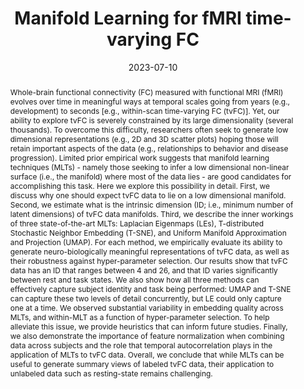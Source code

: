 ---
title: "Manifold Learning for fMRI time-varying FC"
date: 2023-07-10
authors_string: Javier Gonzalez-Castillo, Isabel Fernandez, Ka Lam, Daniel Handwerker, Francisco Pereira, Peter Bandettini
authors:
   - Javier Gonzalez-Castillo
   - Isabel Fernandez
   - Ka Lam
   - Daniel Handwerker
   - Francisco Pereira
   - Peter Bandettini
author_ids:
   - javier_gonzalez-castillo
   - isabel_fernandez
   - daniel_handwerker
   - peter_bandettini
journal: 'Frontiers in Human Neuroscience'
volume: 17
issue: 
pages: 
book_title: ''
publisher: ''
abstract: "Whole-brain functional connectivity (FC) measured with functional MRI (fMRI) evolves over time in meaningful ways at temporal scales going from years (e.g., development) to seconds [e.g., within-scan time-varying FC (tvFC)]. Yet, our ability to explore tvFC is severely constrained by its large dimensionality (several thousands). To overcome this difficulty, researchers often seek to generate low dimensional representations (e.g., 2D and 3D scatter plots) hoping those will retain important aspects of the data (e.g., relationships to behavior and disease progression). Limited prior empirical work suggests that manifold learning techniques (MLTs) - namely those seeking to infer a low dimensional non-linear surface (i.e., the manifold) where most of the data lies - are good candidates for accomplishing this task. Here we explore this possibility in detail. First, we discuss why one should expect tvFC data to lie on a low dimensional manifold. Second, we estimate what is the intrinsic dimension (ID; i.e., minimum number of latent dimensions) of tvFC data manifolds. Third, we describe the inner workings of three state-of-the-art MLTs: Laplacian Eigenmaps (LEs), T-distributed Stochastic Neighbor Embedding (T-SNE), and Uniform Manifold Approximation and Projection (UMAP). For each method, we empirically evaluate its ability to generate neuro-biologically meaningful representations of tvFC data, as well as their robustness against hyper-parameter selection. Our results show that tvFC data has an ID that ranges between 4 and 26, and that ID varies significantly between rest and task states. We also show how all three methods can effectively capture subject identity and task being performed: UMAP and T-SNE can capture these two levels of detail concurrently, but LE could only capture one at a time. We observed substantial variability in embedding quality across MLTs, and within-MLT as a function of hyper-parameter selection. To help alleviate this issue, we provide heuristics that can inform future studies. Finally, we also demonstrate the importance of feature normalization when combining data across subjects and the role that temporal autocorrelation plays in the application of MLTs to tvFC data. Overall, we conclude that while MLTs can be useful to generate summary views of labeled tvFC data, their application to unlabeled data such as resting-state remains challenging."
project_id: bold_connectivity_dynamics
paper_url: https://www.frontiersin.org/journals/human-neuroscience/articles/10.3389/fnhum.2023.1134012/full
doi: 10.3389/fnhum.2023.1134012
data_loc: ''
code_loc: ''
file: '/assets/publications/'
file_name: ''
type: journal_article
pub_str: ' (2023) Frontiers in Human Neuroscience 17'
layout: publication 
---